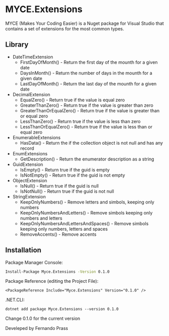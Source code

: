 # MYCE.Extensions
MYCE (Makes Your Coding Easier) is a Nuget package for Visual Studio that contains a set of extensions for the most common types.

## Library

- DateTimeExtension
    - FirstDayOfMonth() - Return the first day of the mounth for a given date
    - DaysInMonth() - Return the number of days in the mounth for a given date
    - LastDayOfMonth() - Return the last day of the mounth for a given date
- DecimalExtension
    - EqualZero() - Return true if the value is equal zero
    - GreaterThanZero() - Return true if the value is greater than zero
    - GreaterThanOrEqualZero() - Return true if the value is greater than or equal zero
    - LessThanZero() - Return true if the value is less than zero
    - LessThanOrEqualZero() - Return true if the value is less than or equal zero
- EnumerableExtensions
    - HasData() - Return the if the collection object is not null and has any record
- EnumExtensions
    - GetDescription() - Return the enumerator description as a string
- GuidExtension
    - IsEmpty() - Return true if the guid is empty
    - IsNotEmpty() - Return true if the guid is not empty
- ObjectExtension
    - IsNull() - Return true if the guid is null
    - IsNotNull() - Return true if the guid is not null
- StringExtension
    - KeepOnlyNumbers() - Remove letters and simbols, keeping only numbers
    - KeepOnlyNumbersAndLetters() - Remove simbols keeping only numbers and letters  
    - KeepOnlyNumbersAndLettersAndSpaces() - Remove simbols keeping only numbers, letters and spaces 
    - RemoveAccents() - Remove accents

## Installation

Package Manager Console:

```sh
Install-Package Myce.Extensions -Version 0.1.0
```

Package Reference (editing the Project File):
```
<PackageReference Include="Myce.Extensions" Version="0.1.0" />
```

.NET.CLI:
```
dotnet add package Myce.Extensions --version 0.1.0
```

Change 0.1.0 for the current version

Develeped by Fernando Prass